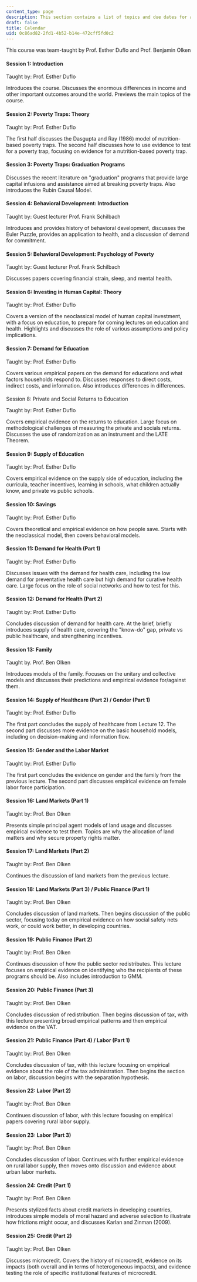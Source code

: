 ```yaml
---
content_type: page
description: This section contains a list of topics and due dates for assignments.
draft: false
title: Calendar
uid: 0c86ad82-2fd1-4b52-b14e-472cff5fd0c2
---
```

This course was team-taught by Prof. Esther Duflo and Prof. Benjamin Olken

#### Session 1: Introduction

Taught by: Prof. Esther Duflo

Introduces the course. Discusses the enormous differences in income and other important outcomes around the world. Previews the main topics of the course.

#### Session 2: Poverty Traps: Theory

Taught by: Prof. Esther Duflo

The first half discusses the Dasgupta and Ray (1986) model of nutrition-based poverty traps. The second half discusses how to use evidence to test for a poverty trap, focusing on evidence for a nutrition-based poverty trap.

#### Session 3: Poverty Traps: Graduation Programs

Discusses the recent literature on "graduation" programs that provide large capital infusions and assistance aimed at breaking poverty traps. Also introduces the Rubin Causal Model.

#### Session 4: Behavioral Development: Introduction

Taught by: Guest lecturer Prof. Frank Schilbach

Introduces and provides history of behavioral development, discusses the Euler Puzzle, provides an application to health, and a discussion of demand for commitment.

#### Session 5: Behavioral Development: Psychology of Poverty

Taught by: Guest lecturer Prof. Frank Schilbach

Discusses papers covering financial strain, sleep, and mental health.

#### Session 6: Investing in Human Capital: Theory

Taught by: Prof. Esther Duflo

Covers a version of the neoclassical model of human capital investment, with a focus on education, to prepare for coming lectures on education and health. Highlights and discusses the role of various assumptions and policy implications.

#### Session 7: Demand for Education

Taught by: Prof. Esther Duflo

Covers various empirical papers on the demand for educations and what factors households respond to. Discusses responses to direct costs, indirect costs, and information. Also introduces differences in differences.

####   
Session 8: Private and Social Returns to Education

Taught by: Prof. Esther Duflo

Covers empirical evidence on the returns to education. Large focus on methodological challenges of measuring the private and socials returns. Discusses the use of randomization as an instrument and the LATE Theorem.

#### Session 9: Supply of Education

Taught by: Prof. Esther Duflo

Covers empirical evidence on the supply side of education, including the curricula, teacher incentives, learning in schools, what children actually know, and private vs public schools.

#### Session 10: Savings

Taught by: Prof. Esther Duflo

Covers theoretical and empirical evidence on how people save. Starts with the neoclassical model, then covers behavioral models.

#### Session 11: Demand for Health (Part 1)

Taught by: Prof. Esther Duflo

Discusses issues with the demand for health care, including the low demand for preventative health care but high demand for curative health care. Large focus on the role of social networks and how to test for this.

#### Session 12: Demand for Health (Part 2)

Taught by: Prof. Esther Duflo

Concludes discussion of demand for health care. At the brief, briefly introduces supply of health care, covering the "know-do" gap, private vs public healthcare, and strengthening incentives.

#### Session 13: Family

Taught by. Prof. Ben Olken

Introduces models of the family. Focuses on the unitary and collective models and discusses their predictions and empirical evidence for/against them. 

#### Session 14: Supply of Healthcare (Part 2) / Gender (Part 1)

Taught by: Prof. Esther Duflo

The first part concludes the supply of healthcare from Lecture 12. The second part discusses more evidence on the basic household models, including on decision-making and information flow.

#### Session 15: Gender and the Labor Market

Taught by: Prof. Esther Duflo

The first part concludes the evidence on gender and the family from the previous lecture. The second part discusses empirical evidence on female labor force participation.

#### Session 16: Land Markets (Part 1)

Taught by: Prof. Ben Olken

Presents simple principal agent models of land usage and discusses empirical evidence to test them. Topics are why the allocation of land matters and why secure property rights matter.

#### Session 17: Land Markets (Part 2)

Taught by: Prof. Ben Olken

Continues the discussion of land markets from the previous lecture.

#### Session 18: Land Markets (Part 3) / Public Finance (Part 1)

Taught by: Prof. Ben Olken

Concludes discussion of land markets. Then begins discussion of the public sector, focusing today on empirical evidence on how social safety nets work, or could work better, in developing countries.

#### Session 19: Public Finance (Part 2)

Taught by: Prof. Ben Olken

Continues discussion of how the public sector redistributes. This lecture focuses on empirical evidence on identifying who the recipients of these programs should be. Also includes introduction to GMM.

#### Session 20: Public Finance (Part 3)

Taught by: Prof. Ben Olken

Concludes discussion of redistribution. Then begins discussion of tax, with this lecture presenting broad empirical patterns and then empirical evidence on the VAT.

#### Session 21: Public Finance (Part 4) / Labor (Part 1)

Taught by: Prof. Ben Olken

Concludes discussion of tax, with this lecture focusing on empirical evidence about the role of the tax administration. Then begins the section on labor, discussion begins with the separation hypothesis.

#### Session 22: Labor (Part 2)

Taught by: Prof. Ben Olken

Continues discussion of labor, with this lecture focusing on empirical papers covering rural labor supply.

#### Session 23: Labor (Part 3)

Taught by: Prof. Ben Olken

Concludes discussion of labor. Continues with further empirical evidence on rural labor supply, then moves onto discussion and evidence about urban labor markets.

#### Session 24: Credit (Part 1)

Taught by: Prof. Ben Olken

Presents stylized facts about credit markets in developing countries, introduces simple models of moral hazard and adverse selection to illustrate how frictions might occur, and discusses Karlan and Zinman (2009).

#### Session 25: Credit (Part 2)

Taught by: Prof. Ben Olken

Discusses microcredit. Covers the history of microcredit, evidence on its impacts (both overall and in terms of heterogeneous impacts), and evidence testing the role of specific institutional features of microcredit.